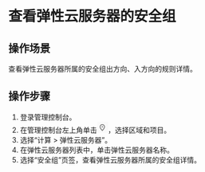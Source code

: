 # 查看弹性云服务器的安全组<a name="SecurityGroup_0005"></a>

## 操作场景<a name="s3e580453202e40bf842d4254f7841130"></a>

查看弹性云服务器所属的安全组出方向、入方向的规则详情。

## 操作步骤<a name="section1913215325203"></a>

1.  登录管理控制台。
2.  在管理控制台左上角单击![](figures/icon-region.png)，选择区域和项目。
3.  选择“计算 \> 弹性云服务器”。
4.  在弹性云服务器列表中，单击弹性云服务器名称。
5.  选择“安全组”页签，查看弹性云服务器所属的安全组详情。

